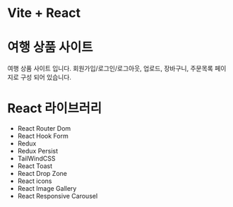 # Vite + React

# 여행 상품 사이트
여행 상품 사이트 입니다.
회원가입/로그인/로그아웃, 업로드, 장바구니, 주문목록 페이지로 구성 되어 있습니다.

# React 라이브러리
+ React Router Dom
+ React Hook Form
+ Redux
+ Redux Persist
+ TailWindCSS
+ React Toast
+ React Drop Zone
+ React icons
+ React Image Gallery
+ React Responsive Carousel
